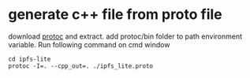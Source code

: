 
# generate c++ file from proto file
download [protoc](https://github.com/protocolbuffers/protobuf/releases/latest) and extract.
add protoc/bin folder to path environment variable.
Run following command on cmd window 

    cd ipfs-lite
    protoc -I=. --cpp_out=. ./ipfs_lite.proto

